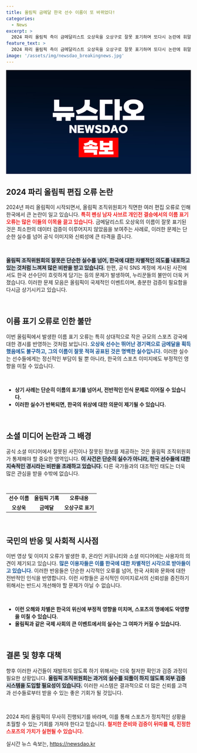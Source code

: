 ```yaml
---
title: 올림픽 금메달 한국 선수 이름이 또 바뀌었다!
categories:
  - News
excerpt: >
  2024 파리 올림픽 측이 금메달리스트 오상욱을 오상구로 잘못 표기하며 또다시 논란에 휘말렸다. 개회식에서는 대한민국을 북한으로 소개하는 실수를 저지른 데 이어, 공식 SNS에 사용된 흐릿한 한국 선수단 사진이 공분을 사고 있다. 누리꾼들은 차별 대우를 지적하며 강력한 반발에 나섰다.
feature_text: >
  2024 파리 올림픽 측이 금메달리스트 오상욱을 오상구로 잘못 표기하며 또다시 논란에 휘말렸다. 개회식에서는 대한민국을 북한으로 소개하는 실수를 저지른 데 이어, 공식 SNS에 사용된 흐릿한 한국 선수단 사진이 공분을 사고 있다. 누리꾼들은 차별 대우를 지적하며 강력한 반발에 나섰다.
image: '/assets/img/newsdao_breakingnews.jpg'
---
```


<p><img src="/assets/img/newsdao_breakingnews.jpg" alt="bookingtag 속보" /></p>

<h2 data-ke-size="size26">2024 파리 올림픽 편집 오류 논란</h2>

<p data-ke-size="size16">2024년 파리 올림픽이 시작되면서, 올림픽 조직위원회가 직면한 여러 편집 오류로 인해 한국에서 큰 논란이 일고 있습니다. <b><span style="color: #ee2323;">특히 펜싱 남자 사브르 개인전 결승에서의 이름 표기 오류는 많은 이들의 이목을 끌고 있습니다.</span></b> 금메달리스트 오상욱의 이름이 잘못 표기된 것은 최소한의 데이터 검증이 이루어지지 않았음을 보여주는 사례로, 이러한 문제는 단순한 실수를 넘어 공식 이미지와 신뢰성에 큰 타격을 줍니다.</p>

<p data-ke-size="size16">&nbsp;</p>

<p data-ke-size="size16"><b><span style="background-color: #21538527;">올림픽 조직위원회의 잘못은 단순한 실수를 넘어, 한국에 대한 차별적인 의도를 내포하고 있는 것처럼 느껴져 많은 비판을 받고 있습니다.</span></b> 한편, 공식 SNS 계정에 게시된 사진에서도 한국 선수단이 흐릿하게 담기는 등의 문제가 발생하여, 누리꾼들의 불만이 더욱 커졌습니다. 이러한 문제 모음은 올림픽이 국제적인 이벤트이며, 충분한 검증이 필요함을 다시금 상기시키고 있습니다.</p>

<p data-ke-size="size16">&nbsp;</p>

<h2 data-ke-size="size26">이름 표기 오류로 인한 불만</h2>

<p data-ke-size="size16">이번 올림픽에서 발생한 이름 표기 오류는 특히 상대적으로 작은 규모의 스포츠 강국에 대한 경시를 반영하는 것처럼 보입니다. <b><span style="color: #1a5490;">오상욱 선수는 뛰어난 경기력으로 금메달을 획득했음에도 불구하고, 그의 이름이 잘못 적혀 공표된 것은 명백한 실수입니다.</span></b> 이러한 실수는 선수들에게는 정신적인 부담이 될 뿐 아니라, 한국의 스포츠 이미지에도 부정적인 영향을 미칠 수 있습니다.</p>

<p data-ke-size="size16">&nbsp;</p>

<ul>
<li><b>상기 사례는 단순히 이름의 표기를 넘어서, 전반적인 인식 문제로 이어질 수 있습니다.</b></li>
<li><b>이러한 실수가 반복되면, 한국의 위상에 대한 의문이 제기될 수 있습니다.</b></li>
</ul>

<p data-ke-size="size16">&nbsp;</p>

<h2 data-ke-size="size26">소셜 미디어 논란과 그 배경</h2>

<p data-ke-size="size16">공식 소셜 미디어에서 잘못된 사진이나 잘못된 정보를 제공하는 것은 올림픽 조직위원회가 통제해야 할 중요한 영역입니다. <b><span style="background-color: #21538527;">이 사건은 단순히 실수가 아니라, 한국 선수들에 대한 지속적인 경시라는 비판을 초래하고 있습니다.</span></b> 다른 국가들과의 대조적인 태도는 더욱 많은 관심을 받을 수밖에 없습니다.</p>

<p data-ke-size="size16">&nbsp;</p>

<table style="width: 100%;">
<tr>
<td style="text-align: center; height: 17px;"><b>선수 이름</b></td>
<td style="text-align: center; height: 17px;"><b>올림픽 기록</b></td>
<td style="text-align: center; height: 17px;"><b>오류내용</b></td>
</tr>
<tr>
<td style="text-align: center; height: 17px;"><b>오상욱</b></td>
<td style="text-align: center; height: 17px;"><b>금메달</b></td>
<td style="text-align: center; height: 17px;"><b>오상구로 표기</b></td>
</tr>
</table>

<p data-ke-size="size16">&nbsp;</p>

<h2 data-ke-size="size26">국민의 반응 및 사회적 시사점</h2>

<p data-ke-size="size16">이번 영상 및 이미지 오류가 발생한 후, 온라인 커뮤니티와 소셜 미디어에는 사용자의 의견이 제기되고 있습니다. <b><span style="color: #1a5490;">많은 이용자들은 이를 한국에 대한 차별적인 시각으로 받아들이고 있습니다.</span></b> 이러한 반응들은 단순한 시각적인 오류를 넘어, 한국 사회와 문화에 대한 전반적인 인식을 반영합니다. 이런 사항들은 공식적인 이미지로서의 신뢰성을 증진하기 위해서는 반드시 개선해야 할 문제가 아닐 수 없습니다.</p>

<p data-ke-size="size16">&nbsp;</p>

<ul>
<li><b>이런 오해와 차별은 한국의 위신에 부정적 영향을 미치며, 스포츠의 명예에도 악영향을 미칠 수 있습니다.</b></li>
<li><b>올림픽과 같은 국제 사회의 큰 이벤트에서의 실수는 그 여파가 커질 수 있습니다.</b></li>
</ul>

<p data-ke-size="size16">&nbsp;</p>

<h2 data-ke-size="size26">결론 및 향후 대책</h2>

<p data-ke-size="size16">향후 이러한 사건들이 재발하지 않도록 하기 위해서는 더욱 철저한 확인과 검증 과정이 필요한 상황입니다. <b><span style="background-color: #21538527;">올림픽 조직위원회는 과거의 실수를 되풀이 하지 않도록 외부 검증 시스템을 도입할 필요성이 있습니다.</span></b> 이러한 시스템은 결과적으로 더 많은 신뢰를 고객과 선수들로부터 받을 수 있는 좋은 기회가 될 것입니다.</p>

<p data-ke-size="size16">&nbsp;</p>

<p data-ke-size="size16">2024 파리 올림픽이 무사히 진행되기를 바라며, 이를 통해 스포츠가 정치적인 상황을 초월할 수 있는 기회를 가져야 한다고 믿습니다. <b><span style="color: #ee2323;">철저한 준비와 검증이 뒤따를 때, 진정한 스포츠의 가치가 실현될 수 있습니다.</span></b></p>
실시간 뉴스 속보는, <a href="https://newsdao.kr" rel="dofollow">https://newsdao.kr</a>


